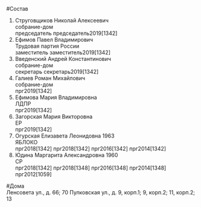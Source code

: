 #Состав  
1. Струговщиков Николай Алексеевич  
    собрание-дом  
    председатель председатель2019[1342]  
2. Ефимов Павел Владимирович  
    Трудовая партия России  
    заместитель заместитель2019[1342]  
3. Введенский Андрей Константинович  
    собрание-дом  
    секретарь секретарь2019[1342]  
4. Галиев Роман Михайлович  
    собрание-дом  
    прг2019[1342]  
5. Ефимова Мария Владимировна  
    ЛДПР  
    прг2019[1342]  
6. Загорская Мария Викторовна  
    ЕР  
    прг2019[1342]  
7. Огурская Елизавета Леонидовна 1963  
    ЯБЛОКО  
    прг2018[1342] прг2018[1342] прг2016[1342] прг2014[1342]  
8. Юдина Маргарита Александровна 1960  
    СР  
    прг2018[1342] прг2018[1348] прг2016[1348] прг2014[1348] прг2012[1059]  

#Дома  
Ленсовета ул., д. 66; 70 Пулковская ул., д. 9, корп.1; 9, корп.2; 11, корп.2; 13  
  
